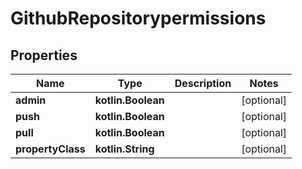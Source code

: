 
# GithubRepositorypermissions

## Properties
Name | Type | Description | Notes
------------ | ------------- | ------------- | -------------
**admin** | **kotlin.Boolean** |  |  [optional]
**push** | **kotlin.Boolean** |  |  [optional]
**pull** | **kotlin.Boolean** |  |  [optional]
**propertyClass** | **kotlin.String** |  |  [optional]



